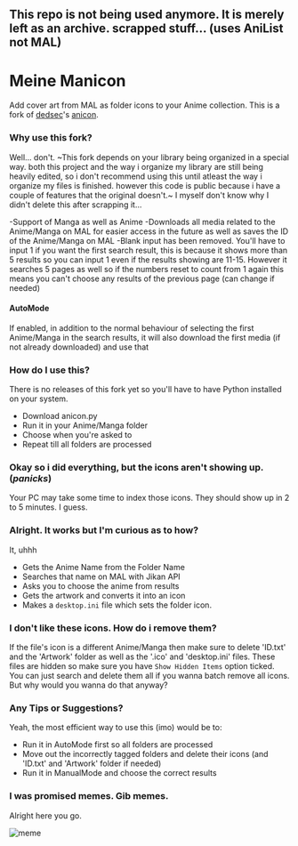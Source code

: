 ## This repo is not being used anymore. It is merely left as an archive. scrapped stuff... (uses AniList not MAL)

# Meine Manicon
Add cover art from MAL as folder icons to your Anime collection. This is a fork of [dedsec](https://github.com/notdedsec)'s [anicon](https://github.com/notdedsec/anicon).

### Why use this fork?
Well... don't. ~This fork depends on your library being organized in a special way. both this project and the way i organize my library are still being heavily edited, so i don't recommend using this until atleast the way i organize my files is finished. however this code is public because i have a couple of features that the original doesn't.~ I myself don't know why I didn't delete this after scrapping it...

-Support of Manga as well as Anime
-Downloads all media related to the Anime/Manga on MAL for easier access in the future as well as saves the ID of the Anime/Manga on MAL
-Blank input has been removed. You'll have to input 1 if you want the first search result, this is because it shows more than 5 results so you can input 1 even if the results showing are 11-15. However it searches 5 pages as well so if the numbers reset to count from 1 again this means you can't choose any results of the previous page (can change if needed)

#### AutoMode

If enabled, in addition to the normal behaviour of selecting the first Anime/Manga in the search results, it will also download the first media (if not already downloaded) and use that

### How do I use this?

There is no releases of this fork yet so you'll have to have Python installed on your system.

- Download anicon.py
- Run it in your Anime/Manga folder
- Choose when you're asked to
- Repeat till all folders are processed

### Okay so i did everything, but the icons aren't showing up. (*panicks*)
Your PC may take some time to index those icons. They should show up in 2 to 5 minutes. I guess.

### Alright. It works but I'm curious as to how?
It, uhhh
- Gets the Anime Name from the Folder Name
- Searches that name on MAL with Jikan API
- Asks you to choose the anime from results
- Gets the artwork and converts it into an icon
- Makes a `desktop.ini` file which sets the folder icon.

### I don't like these icons. How do i remove them?
If the file's icon is a different Anime/Manga then make sure to delete 'ID.txt' and the 'Artwork' folder as well as the '.ico' and 'desktop.ini' files. These files are hidden so make sure you have `Show Hidden Items` option ticked. You can just search and delete them all if you wanna batch remove all icons. But why would you wanna do that anyway?

### Any Tips or Suggestions?
Yeah, the most efficient way to use this (imo) would be to:
- Run it in AutoMode first so all folders are processed
- Move out the incorrectly tagged folders and delete their icons (and 'ID.txt' and 'Artwork' folder if needed)
- Run it in ManualMode and choose the correct results

### I was promised memes. Gib memes.
Alright here you go.

![meme](https://i.imgur.com/BXX93Rs.jpg)
